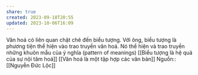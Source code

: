 ```yaml
---
share: true
created: 2023-09-18T20:55
updated: 2023-10-06T16:09
---
```

Văn hoá có liên quan chặt chẽ đến biểu tượng. Với ông, biểu tượng là phương tiện thể hiện vào trao truyền văn hoá. Nó thể hiện và trao truyền những khuôn mẫu của ý nghĩa (pattern of meanings) 
[[Biểu tượng là hệ quả của sự nội tâm hoá]]
[[Văn hoá là một tập hợp các văn bản]]
Nguồn:: [[Nguyễn Đức Lộc]]
